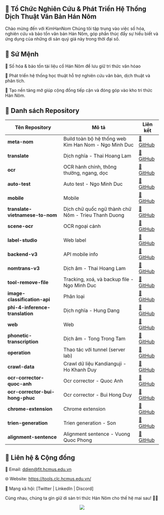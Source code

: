 ## 📜 Tổ Chức Nghiên Cứu & Phát Triển Hệ Thống Dịch Thuật Văn Bản Hán Nôm
Chào mừng đến với KimHanNom Chúng tôi tập trung vào việc số hóa, nghiên cứu và bảo tồn văn bản Hán Nôm, góp phần thúc đẩy sự hiểu biết và ứng dụng của những di sản quý giá này trong thời đại số.

## 🎯 Sứ Mệnh
🔹 Số hóa & bảo tồn tài liệu cổ Hán Nôm để lưu giữ tri thức văn hóao

🔹 Phát triển hệ thống học thuật hỗ trợ nghiên cứu văn bản, dịch thuật và phân tích. 

🔹 Tạo nền tảng mở giúp cộng đồng tiếp cận và đóng góp vào kho tri thức Hán Nôm.

## 📂 Danh sách Repository

| Tên Repository | Mô tả | Liên kết |
|---------------|-------|---------|
| **meta-nom** | Build toàn bộ hệ thống web Kim Han Nom - Ngo Minh Duc | [🔗 GitHub](https://github.com/clc-hcmus-edu-vn/meta-nom) |
| **translate** | Dịch nghĩa - Thai Hoang Lam | [🔗 GitHub](https://github.com/clc-hcmus-edu-vn/translate) |
| **ocr** | OCR hành chính, thông thường, ngang, dọc| [🔗 GitHub](https://github.com/clc-hcmus-edu-vn/ocr) |
| **auto-test** | Auto test - Ngo Minh Duc | [🔗 GitHub](https://github.com/clc-hcmus-edu-vn/auto-test) |
| **mobile** | Mobile | [🔗 GitHub](https://github.com/clc-hcmus-edu-vn/mobile) |
| **translate-vietnamese-to-nom** | Dịch chữ quốc ngữ thành chữ Nôm - Trieu Thanh Duong| [🔗 GitHub](https://github.com/clc-hcmus-edu-vn/translate-vietnamese-to-nom) |
| **scene-ocr** | OCR ngoại cảnh | [🔗 GitHub](https://github.com/clc-hcmus-edu-vn/scene-ocr) |
| **label-studio** | Web label | [🔗 GitHub](https://github.com/clc-hcmus-edu-vn/label-studio) |
| **backend-v3** | API mobile info | [🔗 GitHub](https://github.com/clc-hcmus-edu-vn/backend-v3) |
| **nomtrans-v3** | Dịch âm - Thai Hoang Lam | [🔗 GitHub](https://github.com/clc-hcmus-edu-vn/nomtrans-v3) |
| **tool-remove-file** | Tracking, xoá, và backup file - Ngo Minh Duc | [🔗 GitHub](https://github.com/clc-hcmus-edu-vn/tool-remove-file) |
| **image-classification-api** | Phân loại | [🔗 GitHub](https://github.com/clc-hcmus-edu-vn/image-classification-api) |
| **phi-4-inference-translation** | Dịch nghĩa - Hung Dang | [🔗 GitHub](https://github.com/clc-hcmus-edu-vn/phi-4-inference-translation) |
| **web** | Web | [🔗 GitHub](https://github.com/clc-hcmus-edu-vn/web) |
| **phonetic-transcription** | Dịch âm - Tong Trong Tam  | [🔗 GitHub](https://github.com/clc-hcmus-edu-vn/phonetic-transcription) |
| **operation** | Thao tác với tunnel (server lab) | [🔗 GitHub](https://github.com/clc-hcmus-edu-vn/operation) |
| **crawl-data** | Crawl dữ liệu Kandianguji - Ho Khanh Duy| [🔗 GitHub](https://github.com/clc-hcmus-edu-vn/crawl-data) |
| **ocr-corrector-quoc-anh** | Ocr corrector - Quoc Anh | [🔗 GitHub](https://github.com/clc-hcmus-edu-vn/ocr-corrector-quoc-anh) |
| **ocr-corrector-bui-hong-phuc** | Ocr corrector - Bui Hong Duy | [🔗 GitHub](https://github.com/clc-hcmus-edu-vn/ocr-corrector-bui-hong-phuc) |
| **chrome-extension** | Chrome extension | [🔗 GitHub](https://github.com/clc-hcmus-edu-vn/chrome-extension) |
| **trien-generation** | Trien generation - Son | [🔗 GitHub](https://github.com/clc-hcmus-edu-vn/trien-generation) |
| **alignment-sentence** | Alignment sentence - Vuong Quoc Phong | [🔗 GitHub](https://github.com/clc-hcmus-edu-vn/sentence-alignment) |


## 📢 Liên hệ & Cộng đồng
📧 Email: ddien@fit.hcmus.edu.vn 

🌐 Website: https://tools.clc.hcmus.edu.vn/

📢 Mạng xã hội: [Twitter | LinkedIn | Discord]

Cùng nhau, chúng ta gìn giữ di sản tri thức Hán Nôm cho thế hệ mai sau! 📜✨

<p align="center">
  <img src="https://github.com/clc-hcmus-edu-vn/.github/raw/main/assets/profile-details.png">
</p>


